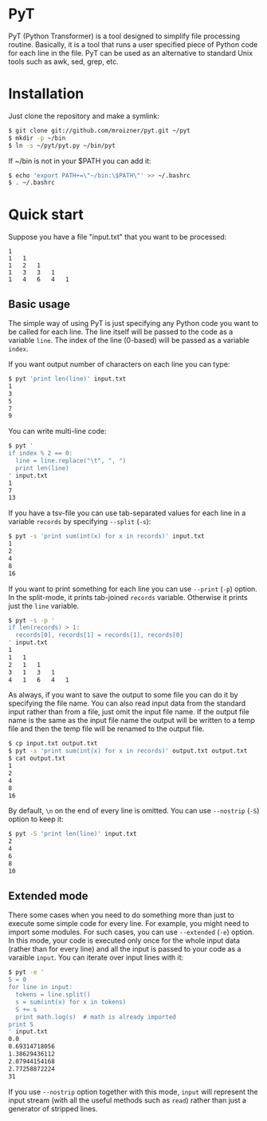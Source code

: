 PyT
===

PyT (Python Transformer) is a tool designed to simplify file processing routine. Basically, it is a tool that runs a user specified piece of Python code for each line in the file. PyT can be used as an alternative to standard Unix tools such as awk, sed, grep, etc.

Installation
============

Just clone the repository and make a symlink:
```bash
$ git clone git://github.com/mroizner/pyt.git ~/pyt
$ mkdir -p ~/bin
$ ln -s ~/pyt/pyt.py ~/bin/pyt
```
If ~/bin is not in your $PATH you can add it:
```bash
$ echo 'export PATH+=\"~/bin:\$PATH\"' >> ~/.bashrc
$ . ~/.bashrc
```
  
Quick start
===========

Suppose you have a file "input.txt" that you want to be processed:
```
1
1	1
1	2	1
1	3	3	1
1	4	6	4	1
```

Basic usage
-----------

The simple way of using PyT is just specifying any Python code you want to be called for each line. The line itself will be passed to the code as a variable `line`. The index of the line (0-based) will be passed as a variable `index`.

If you want output number of characters on each line you can type:
```bash
$ pyt 'print len(line)' input.txt
1
3
5
7
9
```

You can write multi-line code:
```bash
$ pyt '
if index % 2 == 0:
  line = line.replace("\t", ", ")
  print len(line)
' input.txt
1
7
13
```

If you have a tsv-file you can use tab-separated values for each line in a variable `records` by specifying `--split` (`-s`):
```bash
$ pyt -s 'print sum(int(x) for x in records)' input.txt
1
2
4
8
16
```

If you want to print something for each line you can use `--print` (`-p`) option. In the split-mode, it prints tab-joined `records` variable. Otherwise it prints just the `line` variable.
```bash
$ pyt -s -p '
if len(records) > 1:
  records[0], records[1] = records[1], records[0]
' input.txt
1
1	1
2	1	1
3	1	3	1
4	1	6	4	1
```

As always, if you want to save the output to some file you can do it by specifying the file name. You can also read input data from the standard input rather than from a file, just omit the input file name. If the output file name is the same as the input file name the output will be written to a temp file and then the temp file will be renamed to the output file. 
```bash
$ cp input.txt output.txt
$ pyt -s 'print sum(int(x) for x in records)' output.txt output.txt
$ cat output.txt
1
2
4
8
16
```

By default, `\n` on the end of every line is omitted. You can use `--nostrip` (`-S`) option to keep it:
```bash
$ pyt -S 'print len(line)' input.txt
2
4
6
8
10
```

Extended mode
-------------

There some cases when you need to do something more than just to execute some simple code for every line. For example, you might need to import some modules. For such cases, you can use `--extended` (`-e`) option. In this mode, your code is executed only once for the whole input data (rather than for every line) and all the input is passed to your code as a varaible `input`. You can iterate over input lines with it:

```bash
$ pyt -e '
S = 0
for line in input:
  tokens = line.split()
  s = sum(int(x) for x in tokens)
  S += s
  print math.log(s)  # math is already imported
print S
' input.txt
0.0
0.69314718056
1.38629436112
2.07944154168
2.77258872224
31
```

If you use `--nostrip` option together with this mode, `input` will represent the input stream (with all the useful methods such as `read`) rather than just a generator of stripped lines.
